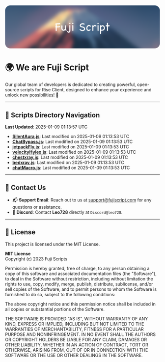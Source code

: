 ![Banner](.github/b.webp)

# 🌍 **We are Fuji Script**

Our global team of developers is dedicated to creating powerful, open-source scripts for Rise Client, designed to enhance your experience and unlock new possibilities! 🌟

---
<!-- SCRIPTS_NAVIGATION_START -->
## 📂 **Scripts Directory Navigation**

**Last Updated**: 2025-01-09 01:13:57 UTC

- **[SilentAura.js](scripts/SilentAura.js)**: Last modified on 2025-01-09 01:13:53 UTC
- **[ChatBypass.js](scripts/ChatBypass.js)**: Last modified on 2025-01-09 01:13:53 UTC
- **[jetpackFly.js](scripts/jetpackFly.js)**: Last modified on 2025-01-09 01:13:53 UTC
- **[velocityHylex.js](scripts/velocityHylex.js)**: Last modified on 2025-01-09 01:13:53 UTC
- **[chestxray.js](scripts/chestxray.js)**: Last modified on 2025-01-09 01:13:53 UTC
- **[bedxray.js](scripts/bedxray.js)**: Last modified on 2025-01-09 01:13:53 UTC
- **[chatMacro.js](scripts/chatMacro.js)**: Last modified on 2025-01-09 01:13:53 UTC

<!-- SCRIPTS_NAVIGATION_END -->

---

## 💬 **Contact Us**  
- 📬 **Support Email**: Reach out to us at [support@fujiscript.com](mailto:support@fujiscript.com) for any questions or assistance.  
- 💬 **Discord**: Contact **Leo728** directly at `Discord@leo728`.

---

## 📜 **License**

This project is licensed under the MIT License.  

**MIT License**  
Copyright (c) 2023 Fuji Scripts  

Permission is hereby granted, free of charge, to any person obtaining a copy of this software and associated documentation files (the "Software"), to deal in the Software without restriction, including without limitation the rights to use, copy, modify, merge, publish, distribute, sublicense, and/or sell copies of the Software, and to permit persons to whom the Software is furnished to do so, subject to the following conditions:  

The above copyright notice and this permission notice shall be included in all copies or substantial portions of the Software.  

THE SOFTWARE IS PROVIDED "AS IS", WITHOUT WARRANTY OF ANY KIND, EXPRESS OR IMPLIED, INCLUDING BUT NOT LIMITED TO THE WARRANTIES OF MERCHANTABILITY, FITNESS FOR A PARTICULAR PURPOSE AND NONINFRINGEMENT. IN NO EVENT SHALL THE AUTHORS OR COPYRIGHT HOLDERS BE LIABLE FOR ANY CLAIM, DAMAGES OR OTHER LIABILITY, WHETHER IN AN ACTION OF CONTRACT, TORT OR OTHERWISE, ARISING FROM, OUT OF OR IN CONNECTION WITH THE SOFTWARE OR THE USE OR OTHER DEALINGS IN THE SOFTWARE.  
